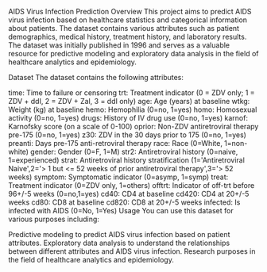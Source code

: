 AIDS Virus Infection Prediction
Overview
This project aims to predict AIDS virus infection based on healthcare statistics and categorical information about patients. The dataset contains various attributes such as patient demographics, medical history, treatment history, and laboratory results. The dataset was initially published in 1996 and serves as a valuable resource for predictive modeling and exploratory data analysis in the field of healthcare analytics and epidemiology.


Dataset
The dataset contains the following attributes:

time: Time to failure or censoring
trt: Treatment indicator (0 = ZDV only; 1 = ZDV + ddI, 2 = ZDV + Zal, 3 = ddI only)
age: Age (years) at baseline
wtkg: Weight (kg) at baseline
hemo: Hemophilia (0=no, 1=yes)
homo: Homosexual activity (0=no, 1=yes)
drugs: History of IV drug use (0=no, 1=yes)
karnof: Karnofsky score (on a scale of 0-100)
oprior: Non-ZDV antiretroviral therapy pre-175 (0=no, 1=yes)
z30: ZDV in the 30 days prior to 175 (0=no, 1=yes)
preanti: Days pre-175 anti-retroviral therapy
race: Race (0=White, 1=non-white)
gender: Gender (0=F, 1=M)
str2: Antiretroviral history (0=naive, 1=experienced)
strat: Antiretroviral history stratification (1='Antiretroviral Naive',2='> 1 but <= 52 weeks of prior antiretroviral therapy',3='> 52 weeks)
symptom: Symptomatic indicator (0=asymp, 1=symp)
treat: Treatment indicator (0=ZDV only, 1=others)
offtrt: Indicator of off-trt before 96+/-5 weeks (0=no,1=yes)
cd40: CD4 at baseline
cd420: CD4 at 20+/-5 weeks
cd80: CD8 at baseline
cd820: CD8 at 20+/-5 weeks
infected: Is infected with AIDS (0=No, 1=Yes)
Usage
You can use this dataset for various purposes including:

Predictive modeling to predict AIDS virus infection based on patient attributes.
Exploratory data analysis to understand the relationships between different attributes and AIDS virus infection.
Research purposes in the field of healthcare analytics and epidemiology.
